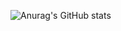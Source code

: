 ![Anurag's GitHub stats](https://github-readme-stats.vercel.app/api?username=sunggyupaik&show_icons=true&theme=radical)
